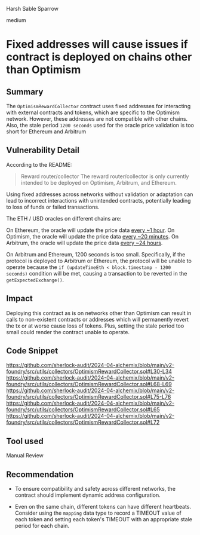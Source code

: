 Harsh Sable Sparrow

medium

# Fixed addresses will cause issues if contract is deployed on chains other than Optimism

## Summary

The `OptimismRewardCollector` contract uses fixed addresses for interacting with external contracts and tokens, which are specific to the Optimism network. However, these addresses are not compatible with other chains. 
Also, the stale period `1200 seconds` used for the oracle price validation is too short for Ethereum and Arbitrum


## Vulnerability Detail

According to the README:
> Reward router/collector
The reward router/collector is only currently intended to be deployed on Optimism, Arbitrum, and Ethereum.

Using fixed addresses across networks without validation or adaptation can lead to incorrect interactions with unintended contracts, potentially leading to loss of funds or failed transactions.

The ETH / USD oracles on different chains are:

On Ethereum, the oracle will update the price data [every ~1 hour](https://data.chain.link/ethereum/mainnet/crypto-usd/eth-usd).
On Optimism, the oracle will update the price data [every ~20 minutes](https://data.chain.link/optimism/mainnet/crypto-usd/eth-usd).
On Arbitrum, the oracle will update the price data [every ~24 hours](https://data.chain.link/arbitrum/mainnet/crypto-usd/eth-usd).

On Arbitrum and Ethereum, 1200 seconds is too small. Specifically, if the protocol is deployed to Arbitrum or Ethereum, the protocol will be unable to operate because the `if (updateTimeEth < block.timestamp - 1200 seconds)` condition will be met, causing a transaction to be reverted in the `getExpectedExchange()`.

## Impact

Deploying this contract as is on networks other than Optimism can result in calls to non-existent contracts or addresses which will permanently revert the tx or at worse cause loss of tokens.
Plus, setting the stale period too small could render the contract unable to operate.

## Code Snippet
https://github.com/sherlock-audit/2024-04-alchemix/blob/main/v2-foundry/src/utils/collectors/OptimismRewardCollector.sol#L30-L34
https://github.com/sherlock-audit/2024-04-alchemix/blob/main/v2-foundry/src/utils/collectors/OptimismRewardCollector.sol#L68-L69
https://github.com/sherlock-audit/2024-04-alchemix/blob/main/v2-foundry/src/utils/collectors/OptimismRewardCollector.sol#L75-L76
https://github.com/sherlock-audit/2024-04-alchemix/blob/main/v2-foundry/src/utils/collectors/OptimismRewardCollector.sol#L65
https://github.com/sherlock-audit/2024-04-alchemix/blob/main/v2-foundry/src/utils/collectors/OptimismRewardCollector.sol#L72
## Tool used

Manual Review

## Recommendation

- To ensure compatibility and safety across different networks, the contract should implement dynamic address configuration.

- Even on the same chain, different tokens can have different heartbeats. Consider using the `mapping` data type to record a TIMEOUT value of each token and setting each token's TIMEOUT with an appropriate stale period for each chain.